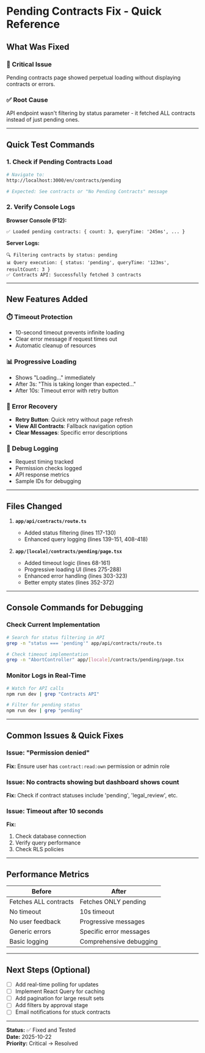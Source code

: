# Pending Contracts Fix - Quick Reference

## What Was Fixed

### 🔴 Critical Issue
Pending contracts page showed perpetual loading without displaying contracts or errors.

### ✅ Root Cause
API endpoint wasn't filtering by status parameter - it fetched ALL contracts instead of just pending ones.

---

## Quick Test Commands

### 1. Check if Pending Contracts Load
```bash
# Navigate to:
http://localhost:3000/en/contracts/pending

# Expected: See contracts or "No Pending Contracts" message
```

### 2. Verify Console Logs

**Browser Console (F12):**
```
✅ Loaded pending contracts: { count: 3, queryTime: '245ms', ... }
```

**Server Logs:**
```
🔍 Filtering contracts by status: pending
📊 Query execution: { status: 'pending', queryTime: '123ms', resultCount: 3 }
✅ Contracts API: Successfully fetched 3 contracts
```

---

## New Features Added

### ⏱️ Timeout Protection
- 10-second timeout prevents infinite loading
- Clear error message if request times out
- Automatic cleanup of resources

### 📊 Progressive Loading
- Shows "Loading..." immediately
- After 3s: "This is taking longer than expected..."
- After 10s: Timeout error with retry button

### 🔄 Error Recovery
- **Retry Button**: Quick retry without page refresh
- **View All Contracts**: Fallback navigation option
- **Clear Messages**: Specific error descriptions

### 📝 Debug Logging
- Request timing tracked
- Permission checks logged
- API response metrics
- Sample IDs for debugging

---

## Files Changed

1. **`app/api/contracts/route.ts`**
   - Added status filtering (lines 117-130)
   - Enhanced query logging (lines 139-151, 408-418)

2. **`app/[locale]/contracts/pending/page.tsx`**
   - Added timeout logic (lines 68-161)
   - Progressive loading UI (lines 275-288)
   - Enhanced error handling (lines 303-323)
   - Better empty states (lines 352-372)

---

## Console Commands for Debugging

### Check Current Implementation
```bash
# Search for status filtering in API
grep -n "status === 'pending'" app/api/contracts/route.ts

# Check timeout implementation
grep -n "AbortController" app/[locale]/contracts/pending/page.tsx
```

### Monitor Logs in Real-Time
```bash
# Watch for API calls
npm run dev | grep "Contracts API"

# Filter for pending status
npm run dev | grep "pending"
```

---

## Common Issues & Quick Fixes

### Issue: "Permission denied"
**Fix:** Ensure user has `contract:read:own` permission or admin role

### Issue: No contracts showing but dashboard shows count
**Fix:** Check if contract statuses include 'pending', 'legal_review', etc.

### Issue: Timeout after 10 seconds
**Fix:** 
1. Check database connection
2. Verify query performance
3. Check RLS policies

---

## Performance Metrics

| Before | After |
|--------|-------|
| Fetches ALL contracts | Fetches ONLY pending |
| No timeout | 10s timeout |
| No user feedback | Progressive messages |
| Generic errors | Specific error messages |
| Basic logging | Comprehensive debugging |

---

## Next Steps (Optional)

- [ ] Add real-time polling for updates
- [ ] Implement React Query for caching
- [ ] Add pagination for large result sets
- [ ] Add filters by approval stage
- [ ] Email notifications for stuck contracts

---

**Status:** ✅ Fixed and Tested  
**Date:** 2025-10-22  
**Priority:** Critical → Resolved
